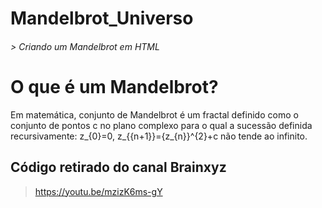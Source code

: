 # Mandelbrot_Universo
 
###### > Criando um Mandelbrot em HTML 


# O que é um Mandelbrot?
Em matemática, conjunto de Mandelbrot é um fractal definido como o conjunto de pontos c no plano complexo para o qual a sucessão definida recursivamente: z_{0}=0\, z_{{n+1}}={z_{n}}^{2}+c não tende ao infinito.

##  Código retirado do canal Brainxyz 

> https://youtu.be/mzizK6ms-gY
